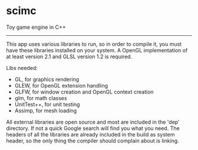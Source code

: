 scimc
=====

Toy game engine in C++

----

This app uses various libraries to run, so in order to compile it, you must have these libraries installed on your system. A OpenGL implementation of at least version 2.1 and GLSL version 1.2 is required.

Libs needed:
- GL, for graphics rendering
- GLEW, for OpenGL extension handling
- GLFW, for window creation and OpenGL context creation
- glm, for math classes
- UnitTest++, for unit testing
- Assimp, for mesh loading

All external libraries are open source and most are included in the 'dep' directory. If not a quick Google search will find you what you need. The headers of all the libraries are already included in the build as system header, so the only thing the compiler should complain about is linking.

